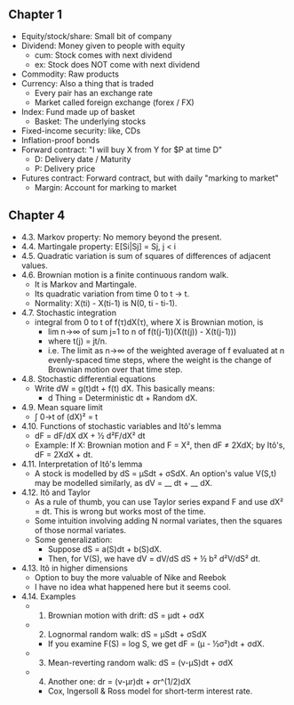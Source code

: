 ## Chapter 1

- Equity/stock/share: Small bit of company
- Dividend: Money given to people with equity
  - cum: Stock comes with next dividend
  - ex: Stock does NOT come with next dividend
- Commodity: Raw products
- Currency: Also a thing that is traded
  - Every pair has an exchange rate
  - Market called foreign exchange (forex / FX)
- Index: Fund made up of basket
  - Basket: The underlying stocks
- Fixed-income security: like, CDs
- Inflation-proof bonds
- Forward contract: "I will buy X from Y for $P at time D"
  - D: Delivery date / Maturity
  - P: Delivery price
- Futures contract: Forward contract, but with daily "marking to market"
  - Margin: Account for marking to market

## Chapter 4

- 4.3. Markov property: No memory beyond the present.
- 4.4. Martingale property: E[Si|Sj] = Sj, j < i
- 4.5. Quadratic variation is sum of squares of differences of adjacent values.
- 4.6. Brownian motion is a finite continuous random walk.
  - It is Markov and Martingale.
  - Its quadratic variation from time 0 to t → t.
  - Normality: X(ti) - X(ti-1) is N(0, ti - ti-1).
- 4.7. Stochastic integration
  - integral from 0 to t of f(τ)dX(τ), where X is Brownian motion, is
    - lim n→∞ of sum j=1 to n of f(t(j-1))(X(t(j)) - X(t(j-1)))
    - where t(j) = jt/n.
    - i.e. The limit as n→∞ of the weighted average of f evaluated at n
      evenly-spaced time steps, where the weight is the change of Brownian
      motion over that time step.
- 4.8. Stochastic differential equations
  - Write dW = g(t)dt + f(t) dX. This basically means:
    - d Thing = Deterministic dt + Random dX.
- 4.9. Mean square limit
  - ∫ 0→t of (dX)² = t
- 4.10. Functions of stochastic variables and Itô's lemma
  - dF = dF/dX dX + ½ d²F/dX² dt
  - Example: If X: Brownian motion and F = X², then dF ≠ 2XdX; by Itô's, dF = 2XdX + dt.
- 4.11. Interpretation of Itô's lemma
  - A stock is modelled by dS = μSdt + σSdX. An option's value V(S,t) may be
    modelled similarly, as dV = __ dt + __ dX.
- 4.12. Itô and Taylor
  - As a rule of thumb, you can use Taylor series expand F and use dX² = dt.
    This is wrong but works most of the time.
  - Some intuition involving adding N normal variates, then the squares of
    those normal variates.
  - Some generalization:
    - Suppose dS = a(S)dt + b(S)dX.
    - Then, for V(S), we have dV = dV/dS dS + ½ b² d²V/dS² dt.
- 4.13. Itô in higher dimensions
  - Option to buy the more valuable of Nike and Reebok
  - I have no idea what happened here but it seems cool.
- 4.14. Examples
  - 1. Brownian motion with drift: dS = µdt + σdX
  - 2. Lognormal random walk: dS = µSdt + σSdX
    - If you examine F(S) = log S, we get dF = (µ - ½σ²)dt + σdX.
  - 3. Mean-reverting random walk: dS = (ν-μS)dt + σdX
  - 4. Another one: dr = (ν-µr)dt + σr^(1/2)dX
    - Cox, Ingersoll & Ross model for short-term interest rate.
